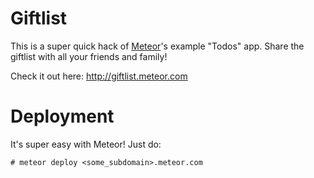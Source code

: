 # Giftlist

This is a super quick hack of [Meteor](http://meteor.com)'s example "Todos" app. Share the giftlist with all your friends and family!

Check it out here: http://giftlist.meteor.com


# Deployment

It's super easy with Meteor! Just do:
```
# meteor deploy <some_subdomain>.meteor.com
```

